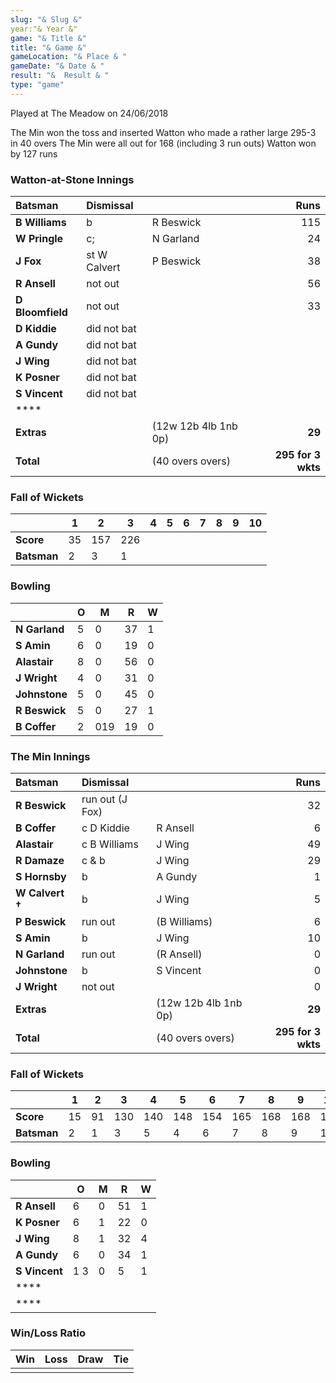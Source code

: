 ```yaml
---
slug: "& Slug &"
year:"& Year &"
game: "& Title &"
title: "& Game &"
gameLocation: "& Place & "
gameDate: "& Date & "
result: "&  Result & "
type: "game"
---
```


Played at The Meadow on 24/06/2018

The Min won the toss and inserted Watton who made a rather large 295-3 in 40 overs  The Min were all out for 168 (including 3 run outs) 
Watton won by 127 runs

### Watton-at-Stone Innings

| Batsman | Dismissal | | Runs |
|:---|:---|---|---:|
| **B Williams** | b | R Beswick | 115 |
| **W Pringle** | c; | N Garland | 24 |
| **J Fox** | st W Calvert | P Beswick | 38 |
| **R Ansell** | not out |  | 56 |
| **D Bloomfield** | not out |  | 33 |
| **D Kiddie** | did not bat |  |  |
| **A Gundy** | did not bat |  |  |
| **J Wing** | did not bat |  |  |
| **K Posner** | did not bat |  |  |
| **S Vincent** | did not bat |  |  |
| **** |  |  |  |
| **Extras** | | (12w 12b 4lb 1nb  0p) | **29** |
| **Total** | | (40 overs overs) | **295  for 3 wkts** |

### Fall of Wickets

| | **1** | **2** | **3** | **4** | **5** | **6** | **7** | **8** | **9** | **10** |
|---|---|---|---|---|---|---|---|---|---|---|
| **Score** | 35 | 157 | 226 |  |  |  |  |  |  |  |
| **Batsman** | 2 | 3 | 1 |  |  |  |  |  |  |  |

### Bowling

| | O   | M | R  | W |
|---|---|---|---|---|
| **N Garland** | 5 | 0 | 37 | 1 |
| **S Amin** | 6 | 0 | 19 | 0 |
| **Alastair** | 8 | 0 | 56 | 0 |
| **J Wright** | 4 | 0 | 31 | 0 |
| **Johnstone** | 5 | 0 | 45 | 0 |
| **R Beswick** | 5 | 0 | 27 | 1 |
| **B Coffer** | 2 | 019 | 19 | 0 |

### The Min Innings

| Batsman | Dismissal | | Runs |
|:---|:---|---|---:|
| **R Beswick** | run out (J Fox) |  | 32 |
| **B Coffer** | c D Kiddie | R Ansell | 6 |
| **Alastair** | c B Williams | J Wing | 49 |
| **R Damaze** | c & b | J Wing | 29 |
| **S Hornsby** | b | A Gundy | 1 |
| **W Calvert &dagger;** | b | J Wing | 5 |
| **P Beswick** | run out | (B Williams) | 6 |
| **S Amin** | b | J Wing | 10 |
| **N Garland** | run out | (R Ansell) | 0 |
| **Johnstone** | b  | S Vincent | 0 |
| **J Wright** | not out |  | 0 |
| **Extras** | | (12w 12b 4lb 1nb  0p) | **29** |
| **Total** | | (40 overs overs) | **295  for 3 wkts** |

### Fall of Wickets

| | **1** | **2** | **3** | **4** | **5** | **6** | **7** | **8** | **9** | **10** |
|---|---|---|---|---|---|---|---|---|---|---|
| **Score** | 15 | 91 | 130 | 140 | 148 | 154 | 165 | 168 | 168 | 168 |
| **Batsman** | 2 | 1 | 3 | 5 | 4 | 6 | 7 | 8 | 9 | 10 |

### Bowling

| | O   | M | R  | W |
|---|---|---|---|---|
| **R Ansell** | 6 | 0 | 51 | 1 |
| **K Posner** | 6 | 1 | 22 | 0 |
| **J Wing** | 8 | 1 | 32 | 4 |
| **A Gundy** | 6 | 0 | 34 | 1 |
| **S Vincent** | 1 3 | 0 | 5 | 1 |
| **** |  |  |  |  |
| **** |  |  |  |  |

### Win/Loss Ratio

| Win | Loss | Draw |Tie |
|:---|:---|---|---:|
|  |  |  |  |